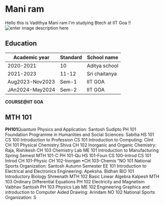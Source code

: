 # Mani ram

Hello this is Vadithya Mani ram I'm studying Btech at IIT Goa !!![enter image description here](https://i.pinimg.com/564x/d9/56/9b/d9569bbed4393e2ceb1af7ba64fdf86a.jpg)
## Education
|Academic year |Standard |School name |
|----------|------------|-----------|
|2020-2021|10|Aditya school|
|2021-2023|11-12|Sri chaitanya|
|Aug2023-Nov2023|Sem-1|IIT GOA|
|JAn2024-May2024|Sem-2|IIT GOA|

**COURSE@IIT GOA**
## MTH 101 
**PH101**Quantum Physics and Application: Santosh Sudipto PH 101 Foundation Programme in Humanities and Social Sciences: Sabiha HS 101 CS 100 Introduction to Profession CS 101 Introduction to Computing: Clint CH 101 Physical Chemistry Shiva CH 102 Inorganic and Organic Chemistry: Raja, Rishikesh CH 103 Chemistry Lab ME 101 Introduction to Manufacturing Spring Semest MTH 101-C PH 101-Qu HS 101-Foun CS 100-Introd CS 101 Introd CH 101-Physic CH 102-Inorgan •CH 103-Chemis "NO 101 National Sports Organization: Santosh Autumn Semester EE 101 Introduction to Electrical and Electronics Engineering: Apeksha. Bidhan BIO 101 Introductory Biology Shreenath MTH 102 Basic Linear Algebra Kalpesh MTH 103 Ordinary Differential Equations PH 102 Electricity and Magnetism Vaibhav Santosh PH 103 Physics Lab ME 102 Engineering Graphics and introduction to Computer Aided Drawing: Arindam NO 102 National Sports Organization: S
